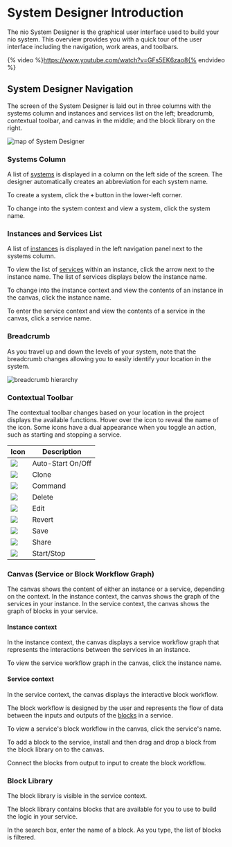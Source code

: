 # System Designer Introduction

The nio System Designer is the graphical user interface used to build your nio system. This overview provides you with a quick tour of the user interface including the navigation, work areas, and toolbars.

{% video %}https://www.youtube.com/watch?v=GFs5EK6zao8{% endvideo %}

## System Designer Navigation

The screen of the System Designer is laid out in three columns with the systems column and instances and services list on the left; breadcrumb, contextual toolbar, and canvas in the middle; and the block library on the right.

![map of System Designer](/img/system-designer-overview.png)

### Systems Column

A list of [systems](/systems/README.md) is displayed in a column on the left side of the screen. The designer automatically creates an abbreviation for each system name.

To create a system, click the **`+`** button in the lower-left corner.

To change into the system context and view a system, click the system name.

### Instances and Services List

A list of [instances](/instances/README.md) is displayed in the left navigation panel next to the systems column.

To view the list of [services](/services/README.md) within an instance, click the arrow next to the instance name. The list of services displays below the instance name.

To change into the instance context and view the contents of an instance in the canvas, click the instance name.

To enter the service context and view the contents of a service in the canvas, click a service name.

### Breadcrumb

As you travel up and down the levels of your system, note that the breadcrumb changes allowing you to easily identify your location in the system.

![breadcrumb hierarchy](/img/cloud/hierarchy.gif)

### Contextual Toolbar

The contextual toolbar changes based on your location in the project displays the available functions. Hover over the icon to reveal the name of the icon. Some icons have a dual appearance when you toggle an action, such as starting and stopping a service.

Icon                      |Description       |
--------------------------|------------------|
![](/img/IconAuto.gif)    |Auto-Start On/Off
![](/img/IconClone.gif)   |Clone
![](/img/IconCommand.gif) |Command
![](/img/IconDelete.gif)  |Delete
![](/img/IconEdit.gif)    |Edit
![](/img/IconRevert.gif)  |Revert
![](/img/IconSave.gif)    |Save
![](/img/IconShare.gif)   |Share
![](/img/IconStopAnim.gif)|Start/Stop

### Canvas (Service or Block Workflow Graph)

The canvas shows the content of either an instance or a service, depending on the context. In the instance context, the canvas shows the graph of the services in your instance. In the service context, the canvas shows the graph of blocks in your service.

#### Instance context

In the instance context, the canvas displays a service workflow graph that represents the interactions between the services in an instance.

To view the service workflow graph in the canvas, click the instance name.

#### Service context

In the service context, the canvas displays the interactive block workflow.

The block workflow is designed by the user and represents the flow of data between the inputs and outputs of the [blocks](/blocks/README.md) in a service.

To view a service's block workflow in the canvas, click the service's name.

To add a block to the service, install and then drag and drop a block from the block library on to the canvas.

Connect the blocks from output to input to create the block workflow.

### Block Library

The block library is visible in the service context.

The block library contains blocks that are available for you to use to build the logic in your service.

In the search box, enter the name of a block. As you type, the list of blocks is filtered.
